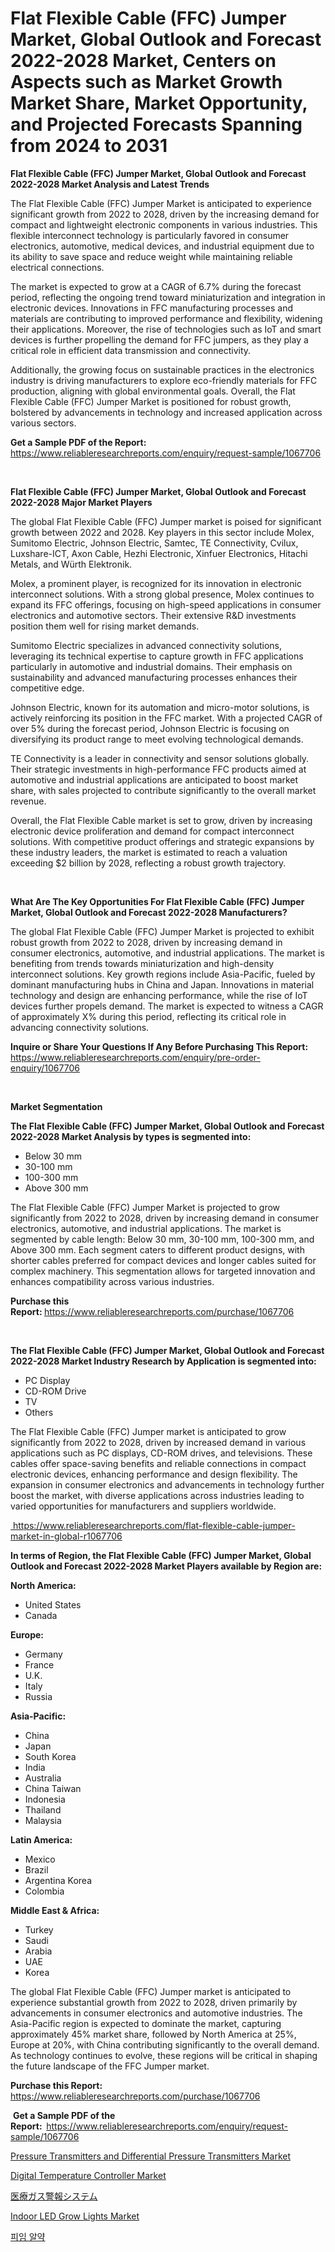 <p><h1>Flat Flexible Cable (FFC) Jumper Market, Global Outlook and Forecast 2022-2028 Market, Centers on Aspects such as Market Growth Market Share, Market Opportunity, and Projected Forecasts Spanning from 2024 to 2031</h1></p><p><strong>Flat Flexible Cable (FFC) Jumper Market, Global Outlook and Forecast 2022-2028 Market Analysis and Latest Trends</strong></p>
<p><p>The Flat Flexible Cable (FFC) Jumper Market is anticipated to experience significant growth from 2022 to 2028, driven by the increasing demand for compact and lightweight electronic components in various industries. This flexible interconnect technology is particularly favored in consumer electronics, automotive, medical devices, and industrial equipment due to its ability to save space and reduce weight while maintaining reliable electrical connections.</p><p>The market is expected to grow at a CAGR of 6.7% during the forecast period, reflecting the ongoing trend toward miniaturization and integration in electronic devices. Innovations in FFC manufacturing processes and materials are contributing to improved performance and flexibility, widening their applications. Moreover, the rise of technologies such as IoT and smart devices is further propelling the demand for FFC jumpers, as they play a critical role in efficient data transmission and connectivity.</p><p>Additionally, the growing focus on sustainable practices in the electronics industry is driving manufacturers to explore eco-friendly materials for FFC production, aligning with global environmental goals. Overall, the Flat Flexible Cable (FFC) Jumper Market is positioned for robust growth, bolstered by advancements in technology and increased application across various sectors.</p></p>
<p><strong>Get a Sample PDF of the Report:&nbsp;</strong> <a href="https://www.reliableresearchreports.com/enquiry/request-sample/1067706">https://www.reliableresearchreports.com/enquiry/request-sample/1067706</a></p>
<p>&nbsp;</p>
<p><strong>Flat Flexible Cable (FFC) Jumper Market, Global Outlook and Forecast 2022-2028 Major Market Players</strong></p>
<p><p>The global Flat Flexible Cable (FFC) Jumper market is poised for significant growth between 2022 and 2028. Key players in this sector include Molex, Sumitomo Electric, Johnson Electric, Samtec, TE Connectivity, Cvilux, Luxshare-ICT, Axon Cable, Hezhi Electronic, Xinfuer Electronics, Hitachi Metals, and Würth Elektronik.</p><p>Molex, a prominent player, is recognized for its innovation in electronic interconnect solutions. With a strong global presence, Molex continues to expand its FFC offerings, focusing on high-speed applications in consumer electronics and automotive sectors. Their extensive R&D investments position them well for rising market demands.</p><p>Sumitomo Electric specializes in advanced connectivity solutions, leveraging its technical expertise to capture growth in FFC applications particularly in automotive and industrial domains. Their emphasis on sustainability and advanced manufacturing processes enhances their competitive edge.</p><p>Johnson Electric, known for its automation and micro-motor solutions, is actively reinforcing its position in the FFC market. With a projected CAGR of over 5% during the forecast period, Johnson Electric is focusing on diversifying its product range to meet evolving technological demands.</p><p>TE Connectivity is a leader in connectivity and sensor solutions globally. Their strategic investments in high-performance FFC products aimed at automotive and industrial applications are anticipated to boost market share, with sales projected to contribute significantly to the overall market revenue.</p><p>Overall, the Flat Flexible Cable market is set to grow, driven by increasing electronic device proliferation and demand for compact interconnect solutions. With competitive product offerings and strategic expansions by these industry leaders, the market is estimated to reach a valuation exceeding $2 billion by 2028, reflecting a robust growth trajectory.</p></p>
<p>&nbsp;</p>
<p><strong>What Are The Key Opportunities For Flat Flexible Cable (FFC) Jumper Market, Global Outlook and Forecast 2022-2028 Manufacturers?</strong></p>
<p><p>The global Flat Flexible Cable (FFC) Jumper Market is projected to exhibit robust growth from 2022 to 2028, driven by increasing demand in consumer electronics, automotive, and industrial applications. The market is benefiting from trends towards miniaturization and high-density interconnect solutions. Key growth regions include Asia-Pacific, fueled by dominant manufacturing hubs in China and Japan. Innovations in material technology and design are enhancing performance, while the rise of IoT devices further propels demand. The market is expected to witness a CAGR of approximately X% during this period, reflecting its critical role in advancing connectivity solutions.</p></p>
<p><strong>Inquire or Share Your Questions If Any Before Purchasing This Report:</strong> <a href="https://www.reliableresearchreports.com/enquiry/pre-order-enquiry/1067706">https://www.reliableresearchreports.com/enquiry/pre-order-enquiry/1067706</a></p>
<p>&nbsp;</p>
<p><strong>Market Segmentation</strong></p>
<p><strong>The Flat Flexible Cable (FFC) Jumper Market, Global Outlook and Forecast 2022-2028 Market Analysis by types is segmented into:</strong></p>
<p><ul><li>Below 30 mm</li><li>30-100 mm</li><li>100-300 mm</li><li>Above 300 mm</li></ul></p>
<p><p>The Flat Flexible Cable (FFC) Jumper Market is projected to grow significantly from 2022 to 2028, driven by increasing demand in consumer electronics, automotive, and industrial applications. The market is segmented by cable length: Below 30 mm, 30-100 mm, 100-300 mm, and Above 300 mm. Each segment caters to different product designs, with shorter cables preferred for compact devices and longer cables suited for complex machinery. This segmentation allows for targeted innovation and enhances compatibility across various industries.</p></p>
<p><strong>Purchase this Report:&nbsp;</strong><a href="https://www.reliableresearchreports.com/purchase/1067706">https://www.reliableresearchreports.com/purchase/1067706</a></p>
<p>&nbsp;</p>
<p><strong>The Flat Flexible Cable (FFC) Jumper Market, Global Outlook and Forecast 2022-2028 Market Industry Research by Application is segmented into:</strong></p>
<p><ul><li>PC Display</li><li>CD-ROM Drive</li><li>TV</li><li>Others</li></ul></p>
<p><p>The Flat Flexible Cable (FFC) Jumper market is anticipated to grow significantly from 2022 to 2028, driven by increased demand in various applications such as PC displays, CD-ROM drives, and televisions. These cables offer space-saving benefits and reliable connections in compact electronic devices, enhancing performance and design flexibility. The expansion in consumer electronics and advancements in technology further boost the market, with diverse applications across industries leading to varied opportunities for manufacturers and suppliers worldwide.</p></p>
<p><a href="https://www.reliableresearchreports.com/flat-flexible-cable-jumper-market-in-global-r1067706">&nbsp;https://www.reliableresearchreports.com/flat-flexible-cable-jumper-market-in-global-r1067706</a></p>
<p><strong>In terms of Region, the Flat Flexible Cable (FFC) Jumper Market, Global Outlook and Forecast 2022-2028 Market Players available by Region are:</strong></p>
<p>
    <p> <strong> North America: </strong>
        <ul>
            <li>United States</li>
            <li>Canada</li>
        </ul>
        </p> 
    <p> <strong> Europe: </strong>
        <ul>
            <li>Germany</li>
            <li>France</li>
            <li>U.K.</li>
            <li>Italy</li>
            <li>Russia</li>
        </ul>
        </p> 
    <p> <strong> Asia-Pacific: </strong>
        <ul>
            <li>China</li>
            <li>Japan</li>
            <li>South Korea</li>
            <li>India</li>
            <li>Australia</li>
            <li>China Taiwan</li>
            <li>Indonesia</li>
            <li>Thailand</li>
            <li>Malaysia</li>
        </ul>
        </p> 
    <p> <strong> Latin America: </strong>
        <ul>
            <li>Mexico</li>
            <li>Brazil</li>
            <li>Argentina Korea</li>
            <li>Colombia</li>
        </ul>
        </p> 
    <p> <strong> Middle East & Africa: </strong>
        <ul>
            <li>Turkey</li>
            <li>Saudi</li>
            <li>Arabia</li>
            <li>UAE</li>
            <li>Korea</li>
        </ul>
    </p>
    </p>
<p><p>The global Flat Flexible Cable (FFC) Jumper market is anticipated to experience substantial growth from 2022 to 2028, driven primarily by advancements in consumer electronics and automotive industries. The Asia-Pacific region is expected to dominate the market, capturing approximately 45% market share, followed by North America at 25%, Europe at 20%, with China contributing significantly to the overall demand. As technology continues to evolve, these regions will be critical in shaping the future landscape of the FFC Jumper market.</p></p>
<p><strong>Purchase this Report: </strong><a href="https://www.reliableresearchreports.com/purchase/1067706">https://www.reliableresearchreports.com/purchase/1067706</a></p>
<p>&nbsp;<strong>Get a Sample PDF of the Report:&nbsp;&nbsp;</strong><a href="https://www.reliableresearchreports.com/enquiry/request-sample/1067706">https://www.reliableresearchreports.com/enquiry/request-sample/1067706</a></p>
<p><strong></strong></p>
<p><p><a href="https://issuu.com/reportprime-2/docs/pressure-transmitters-and-different_126aef21a417fd">Pressure Transmitters and Differential Pressure Transmitters Market</a></p><p><a href="https://issuu.com/reportprime-2/docs/digital-temperature-controller-mark_8a6e5118c5c2c2">Digital Temperature Controller Market</a></p><p><a href="https://medium.com/@eunawiegad2023/%E3%82%B0%E3%83%AD%E3%83%BC%E3%83%90%E3%83%AB%E5%8C%BB%E7%99%82%E3%82%AC%E3%82%B9%E3%82%A2%E3%83%A9%E3%83%BC%E3%83%A0%E3%82%B7%E3%82%B9%E3%83%86%E3%83%A0%E5%B8%82%E5%A0%B4%E3%81%AE%E7%AF%84%E5%9B%B2%E3%81%AB%E9%96%A2%E3%81%99%E3%82%8B%E8%A9%B3%E7%B4%B0%E3%81%AA%E5%88%86%E6%9E%90%E3%81%A8-2024%E5%B9%B4%E3%81%8B%E3%82%892031%E5%B9%B4%E3%81%BE%E3%81%A7%E3%81%AE%E6%9C%9F%E9%96%93%E3%81%AB%E4%BA%88%E6%B8%AC%E3%81%95%E3%82%8C%E3%82%8B6-5-%E3%81%AEcagr%E3%81%AE%E6%80%A5%E6%88%90%E9%95%B7-1fe33166fc5a">医療ガス警報システム</a></p><p><a href="https://medium.com/@sahanad234/indoor-led-grow-lights-market-report-by-product-type-high-power-300w-low-power-300w-end-57517dd7f91b">Indoor LED Grow Lights Market</a></p><p><a href="https://medium.com/@daniamha96_85754/%EC%B6%9C%EC%82%B0-%EC%A1%B0%EC%A0%88-%EC%A0%9C%EC%95%BD-%EC%82%B0%EC%97%85-%ED%86%B5%EC%B0%B0%EB%A0%A5-%EB%B3%B4%EA%B3%A0%EC%84%9C-%EC%B6%9C%EC%82%B0-%EC%A1%B0%EC%A0%88-%EC%A0%9C%EC%95%BD-%EC%8B%9C%EC%9E%A5-%EB%8F%99%ED%96%A5-%EC%9D%91%EC%9A%A9-%EB%B6%84%EC%95%BC-%EB%B0%8F-%EA%B2%BD%EC%9F%81-%ED%99%98%EA%B2%BD-%EB%B6%84%EC%84%9D-2024-2031-9459e6652a64">피임 알약</a></p></p>